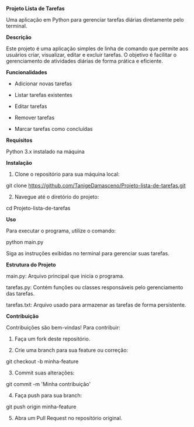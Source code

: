 **<H12>Projeto Lista de Tarefas</H12>**

Uma aplicação em Python para gerenciar tarefas diárias diretamente pelo terminal.


**Descrição**

Este projeto é uma aplicação simples de linha de comando que permite aos usuários criar, visualizar, editar e excluir tarefas. 
O objetivo é facilitar o gerenciamento de atividades diárias de forma prática e eficiente.


**Funcionalidades**

* Adicionar novas tarefas

* Listar tarefas existentes

* Editar tarefas

* Remover tarefas

* Marcar tarefas como concluídas


**Requisitos**

Python 3.x instalado na máquina


**Instalação**

1. Clone o repositório para sua máquina local:

git clone https://github.com/TanigeDamasceno/Projeto-lista-de-tarefas.git


2. Navegue até o diretório do projeto:

cd Projeto-lista-de-tarefas


**Uso**

Para executar o programa, utilize o comando:

python main.py

Siga as instruções exibidas no terminal para gerenciar suas tarefas.


**Estrutura do Projeto**

main.py: Arquivo principal que inicia o programa.

tarefas.py: Contém funções ou classes responsáveis pelo gerenciamento das tarefas.

tarefas.txt: Arquivo usado para armazenar as tarefas de forma persistente.


**Contribuição**

Contribuições são bem-vindas! Para contribuir:

1. Faça um fork deste repositório.


2. Crie uma branch para sua feature ou correção:

git checkout -b minha-feature


3. Commit suas alterações:

git commit -m 'Minha contribuição'


4. Faça push para sua branch:

git push origin minha-feature


5. Abra um Pull Request no repositório original.

